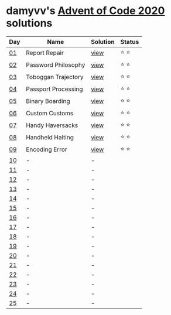 # damyvv's [Advent of Code 2020](https://adventofcode.com/2020) solutions

|Day|Name|Solution|Status|
|---|---|---|---|
|[01](https://adventofcode.com/2020/day/1)|Report Repair|[view](/day1.rb)|⭐ ⭐|
|[02](https://adventofcode.com/2020/day/2)|Password Philosophy|[view](/day2.rb)|⭐ ⭐|
|[03](https://adventofcode.com/2020/day/3)|Toboggan Trajectory|[view](/day3.rb)|⭐ ⭐|
|[04](https://adventofcode.com/2020/day/4)|Passport Processing|[view](/day4.rb)|⭐ ⭐|
|[05](https://adventofcode.com/2020/day/5)|Binary Boarding|[view](/day5.rb)|⭐ ⭐|
|[06](https://adventofcode.com/2020/day/6)|Custom Customs|[view](/day6.rb)|⭐ ⭐|
|[07](https://adventofcode.com/2020/day/7)|Handy Haversacks|[view](/day6.rb)|⭐ ⭐|
|[08](https://adventofcode.com/2020/day/8)|Handheld Halting|[view](/day8.rb)|⭐ ⭐|
|[09](https://adventofcode.com/2020/day/9)|Encoding Error|[view](/day9.rb)|⭐ ⭐|
|[10](https://adventofcode.com/2020/day/10)|-|-||
|[11](https://adventofcode.com/2020/day/11)|-|-||
|[12](https://adventofcode.com/2020/day/12)|-|-||
|[13](https://adventofcode.com/2020/day/13)|-|-||
|[14](https://adventofcode.com/2020/day/14)|-|-||
|[15](https://adventofcode.com/2020/day/15)|-|-||
|[16](https://adventofcode.com/2020/day/16)|-|-||
|[17](https://adventofcode.com/2020/day/17)|-|-||
|[18](https://adventofcode.com/2020/day/18)|-|-||
|[19](https://adventofcode.com/2020/day/19)|-|-||
|[20](https://adventofcode.com/2020/day/20)|-|-||
|[21](https://adventofcode.com/2020/day/21)|-|-||
|[22](https://adventofcode.com/2020/day/22)|-|-||
|[23](https://adventofcode.com/2020/day/23)|-|-||
|[24](https://adventofcode.com/2020/day/24)|-|-||
|[25](https://adventofcode.com/2020/day/25)|-|-||
